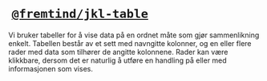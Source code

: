 #  [`@fremtind/jkl-table`](https://fremtind.github.io/jokul/table-react/documentation/Table/)

Vi bruker tabeller for å vise data på en ordnet måte som gjør sammenlikning enkelt. Tabellen består av et sett med navngitte kolonner, og en eller flere rader med data som tilhører de angitte kolonnene. Rader kan være klikkbare, dersom det er naturlig å utføre en handling på eller med informasjonen som vises.

